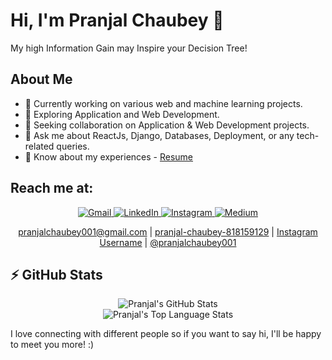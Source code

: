 # Hi, I'm Pranjal Chaubey 👋

My high Information Gain may Inspire your Decision Tree!

## About Me
- 🔭 Currently working on various web and machine learning projects.
- 🌱 Exploring Application and Web Development.
- 👯 Seeking collaboration on Application & Web Development projects.
- 💬 Ask me about ReactJs, Django, Databases, Deployment, or any tech-related queries.
- 📃 Know about my experiences - [Resume](https://drive.google.com/file/d/1fgxUSlYCIS8lXjN-eep1-8Pn67kA49B0/view?usp=sharing) 

## Reach me at:
<p align="center">
  <a href="mailto:pranjalchaubey001@gmail.com">
    <img src="https://img.shields.io/badge/Gmail-D14836?style=for-the-badge&logo=gmail&logoColor=white" alt="Gmail">
  </a>
  <a href="https://www.linkedin.com/in/pranjal-chaubey-818159129/">
    <img src="https://img.shields.io/badge/LinkedIn-0A66C2?style=for-the-badge&logo=linkedin&logoColor=white" alt="LinkedIn">
  </a>
  <a href="#">
    <img src="https://img.shields.io/badge/Instagram-E4405F?style=for-the-badge&logo=instagram&logoColor=white" alt="Instagram">
  </a>
  <a href="https://medium.com/@pranjalchaubey001">
    <img src="https://img.shields.io/badge/Medium-12100E?style=for-the-badge&logo=medium&logoColor=white" alt="Medium">
  </a>
</p>
<p align="center">
  <a href="mailto:pranjalchaubey001@gmail.com">pranjalchaubey001@gmail.com</a>
  |
  <a href="https://www.linkedin.com/in/pranjal-chaubey-818159129/">pranjal-chaubey-818159129</a>
  |
  <a href="#">Instagram Username</a> <!-- Add your Instagram username here -->
  |
  <a href="https://medium.com/@pranjalchaubey001">@pranjalchaubey001</a>
</p>

## ⚡ GitHub Stats

<p align="center">
  <img src="https://github-readme-stats.vercel.app/api?username=pranjal123454&show_icons=true&theme=radical" alt="Pranjal's GitHub Stats">
  <br>
  <img src="https://github-readme-stats.vercel.app/api/top-langs/?username=pranjal123454&layout=compact&theme=radical" alt="Pranjal's Top Language Stats">
</p>

I love connecting with different people so if you want to say hi, I'll be happy to meet you more! :)
